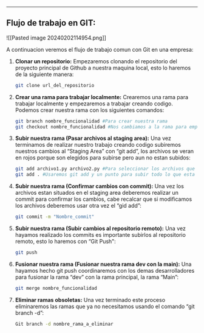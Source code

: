 
---
## **Flujo de trabajo en GIT:**

![[Pasted image 20240202114954.png]]

A continuacion veremos el flujo de trabajo comun con Git en una empresa:

1. **Clonar un repositorio:** Empezaremos clonando el repositorio del proyecto principal de Github a nuestra maquina local, esto lo haremos de la siguiente manera:
    
    ```bash
    git clone url_del_repositorio
    ```
    
2. **Crear una rama para trabajar localmente:** Crearemos una rama para trabajar localmente y empezaremos a trabajar creando codigo. Podemos crear nuestra rama con los siguientes comandos:
    
    ```bash
    git branch nombre_funcionalidad #Para crear nuestra rama
    git checkout nombre_funcionalidad #Nos cambiamos a la rama para empezar a trabajar
    ```
    
3. **Subir nuestra rama (Pasar archivos al staging area):** Una vez terminamos de realizar nuestro trabajo creando codigo subiremos nuestros cambios al “Staging Area” con “git add”, los archivos se veran en rojos porque son elegidos para subirse pero aun no estan subidos:
    
    ```bash
    git add archivo1.py archivo2.py #Para seleccionar los archivos que queremos subir
    git add . #Usaremos git add y un punto para subir todo lo que esta en la carpeta en la que estamos
    ```
    
4. **Subir nuestra rama (Confirmar cambios con commit):** Una vez los archivos estan situados en el staging area deberemos realizar un commit para confirmar los cambios, cabe recalcar que si modificamos los archivos deberemos usar otra vez el “gid add”:
    
    ```bash
    git commit -m "Nombre_commit"
    ```
    
5. **Subir nuestra rama (Subir cambios al repositorio remoto):** Una vez hayamos realizado los commits es importante subirlos al repositorio remoto, esto lo haremos con “Git Push":
    
    ```bash
    git push
    ```
    
6. **Fusionar nuestra rama (Fusionar nuestra rama dev con la main):** Una hayamos hecho git push coordinaremos con los demas desarrolladores para fusionar la rama “dev” con la rama principal, la rama “Main”:
    
    ```bash
    git merge nombre_funcionalidad
    ```
    
7. **Eliminar ramas obsoletas:** Una vez terminado este proceso eliminaremos las ramas que ya no necesitamos usando el comando “git branch -d”:
    
    ```bash
    Git branch -d nombre_rama_a_eliminar
    ```
    
